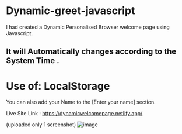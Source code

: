 # Dynamic-greet-javascript
I had created a Dynamic Personalised Browser welcome page using Javascript.
## It will Automatically changes according to the System Time .
# Use of: LocalStorage
You can also add your Name to the [Enter your name] section.

Live Site Link :  https://dynamicwelcomepage.netlify.app/


(uploaded only 1 screenshot)
![image](https://user-images.githubusercontent.com/112558970/189935109-b3cecea0-61cc-4701-bf7c-e82dd150b555.png)

